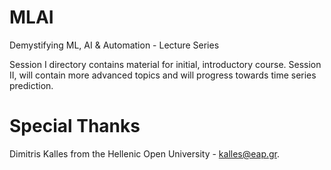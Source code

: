 # MLAI

Demystifying ML, AI &amp; Automation - Lecture Series

Session I directory contains material for initial, introductory course.
Session II, will contain more advanced topics and will progress towards time series prediction.

Special Thanks 
==============
Dimitris Kalles from the Hellenic Open University - kalles@eap.gr.

